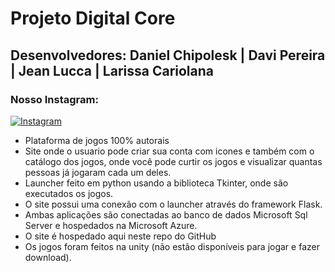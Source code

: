 # Projeto Digital Core
## Desenvolvedores: Daniel Chipolesk | Davi Pereira | Jean Lucca | Larissa Cariolana

### Nosso Instagram:

  [![Instagram](https://img.shields.io/badge/-Instagram-%23E4405F?style=for-the-badge&logo=instagram&logoColor=white)](https://www.instagram.com/digitalcore.x)
  
- Plataforma de jogos 100% autorais
- Site onde o usuario pode criar sua conta com icones e também com o catálogo dos jogos, onde você pode curtir os jogos e visualizar quantas pessoas já jogaram cada um deles.
- Launcher feito em python usando a biblioteca Tkinter, onde são executados os jogos.
- O site possui uma conexão com o launcher através do framework Flask.
- Ambas aplicações são conectadas ao banco de dados Microsoft Sql Server e hospedados na Microsoft Azure.
- O site é hospedado aqui neste repo do GitHub
- Os jogos foram feitos na unity (não estão disponíveis para jogar e fazer download).
  

  
